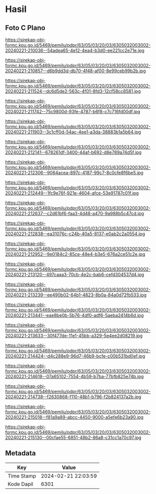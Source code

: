 # Hasil

## Foto C Plano

https://sirekap-obj-formc.kpu.go.id/5469/pemilu/pdpr/63/05/03/20/03/6305032003002-20240221-210036--54adea65-4e12-4ea4-b3d0-ee221cc2e71e.jpg

https://sirekap-obj-formc.kpu.go.id/5469/pemilu/pdpr/63/05/03/20/03/6305032003002-20240221-210857--d6b9dd3d-db70-4f48-af00-8e99ceb99b2b.jpg

https://sirekap-obj-formc.kpu.go.id/5469/pemilu/pdpr/63/05/03/20/03/6305032003002-20240221-211524--dc6d5de2-563c-4f01-8fd3-12cf58cc8581.jpg

https://sirekap-obj-formc.kpu.go.id/5469/pemilu/pdpr/63/05/03/20/03/6305032003002-20240221-211742--75c9800d-93fe-4787-b6f8-c7c716fd00df.jpg

https://sirekap-obj-formc.kpu.go.id/5469/pemilu/pdpr/63/05/03/20/03/6305032003002-20240221-211903--3c1cff0d-54ac-4ee1-a3da-38883b1a5b64.jpg

https://sirekap-obj-formc.kpu.go.id/5469/pemilu/pdpr/63/05/03/20/03/6305032003002-20240221-212141--678261df-3400-44af-b692-d8e789a74d5f.jpg

https://sirekap-obj-formc.kpu.go.id/5469/pemilu/pdpr/63/05/03/20/03/6305032003002-20240221-212306--9064acea-897c-4187-99c7-8c0cfe8f6be5.jpg

https://sirekap-obj-formc.kpu.go.id/5469/pemilu/pdpr/63/05/03/20/03/6305032003002-20240221-212449--1fc9e76f-921e-4604-afce-53e91787c01f.jpg

https://sirekap-obj-formc.kpu.go.id/5469/pemilu/pdpr/63/05/03/20/03/6305032003002-20240221-212637--c2d61bf6-faa3-4d48-a470-9a988b5c47cd.jpg

https://sirekap-obj-formc.kpu.go.id/5469/pemilu/pdpr/63/05/03/20/03/6305032003002-20240221-212838--ea31076c-c24b-40a5-8137-e0ab2c2a0554.jpg

https://sirekap-obj-formc.kpu.go.id/5469/pemilu/pdpr/63/05/03/20/03/6305032003002-20240221-212952--9e0184c2-85ce-48e4-b3e5-676a2ce51c2e.jpg

https://sirekap-obj-formc.kpu.go.id/5469/pemilu/pdpr/63/05/03/20/03/6305032003002-20240221-213120--497caaa3-70cb-4e2c-bab6-cefd304537d4.jpg

https://sirekap-obj-formc.kpu.go.id/5469/pemilu/pdpr/63/05/03/20/03/6305032003002-20240221-213239--ee490b02-64b1-4823-8b0a-84a0d72fb533.jpg

https://sirekap-obj-formc.kpu.go.id/5469/pemilu/pdpr/63/05/03/20/03/6305032003002-20240221-213441--eae8be0b-5b76-4df0-adf6-5aeba2414b6d.jpg

https://sirekap-obj-formc.kpu.go.id/5469/pemilu/pdpr/63/05/03/20/03/6305032003002-20240221-213633--30f477de-11e1-45bb-a329-5e4ee2d08219.jpg

https://sirekap-obj-formc.kpu.go.id/5469/pemilu/pdpr/63/05/03/20/03/6305032003002-20240221-214424--d4c288e9-96d7-46b9-bcfe-c00b531bd0ef.jpg

https://sirekap-obj-formc.kpu.go.id/5469/pemilu/pdpr/63/05/03/20/03/6305032003002-20240221-214618--07a65102-7554-4b59-b7ba-77bfb825e74b.jpg

https://sirekap-obj-formc.kpu.go.id/5469/pemilu/pdpr/63/05/03/20/03/6305032003002-20240221-214738--f2630868-f110-48b1-b796-f2b824137a2b.jpg

https://sirekap-obj-formc.kpu.go.id/5469/pemilu/pdpr/63/05/03/20/03/6305032003002-20240221-215018--f81a9a89-abcc-4450-9000-a5efe6b23a90.jpg

https://sirekap-obj-formc.kpu.go.id/5469/pemilu/pdpr/63/05/03/20/03/6305032003002-20240221-215130--00cfae55-6851-48b2-86a8-c31cc1a70c97.jpg


## Metadata

| Key        | Value               |
| ---------- | ------------------- |
| Time Stamp | 2024-02-21 22:03:59 |
| Kode Dapil | 6301                |



